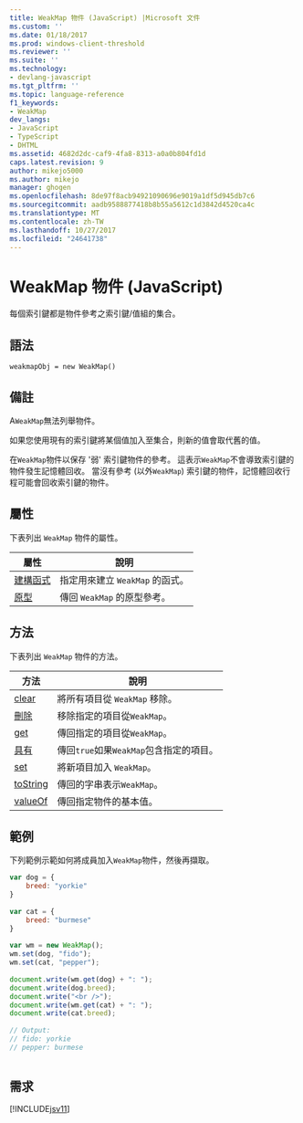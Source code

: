 ```yaml
---
title: WeakMap 物件 (JavaScript) |Microsoft 文件
ms.custom: ''
ms.date: 01/18/2017
ms.prod: windows-client-threshold
ms.reviewer: ''
ms.suite: ''
ms.technology:
- devlang-javascript
ms.tgt_pltfrm: ''
ms.topic: language-reference
f1_keywords:
- WeakMap
dev_langs:
- JavaScript
- TypeScript
- DHTML
ms.assetid: 4682d2dc-caf9-4fa8-8313-a0a0b804fd1d
caps.latest.revision: 9
author: mikejo5000
ms.author: mikejo
manager: ghogen
ms.openlocfilehash: 8de97f8acb94921090696e9019a1df5d945db7c6
ms.sourcegitcommit: aadb9588877418b8b55a5612c1d3842d4520ca4c
ms.translationtype: MT
ms.contentlocale: zh-TW
ms.lasthandoff: 10/27/2017
ms.locfileid: "24641738"
---
```

# <a name="weakmap-object-javascript"></a>WeakMap 物件 (JavaScript)
每個索引鍵都是物件參考之索引鍵/值組的集合。  
  
## <a name="syntax"></a>語法  
  
```  
weakmapObj = new WeakMap()  
```  
  
## <a name="remarks"></a>備註  
 A`WeakMap`無法列舉物件。  
  
 如果您使用現有的索引鍵將某個值加入至集合，則新的值會取代舊的值。  
  
 在`WeakMap`物件以保存 '弱' 索引鍵物件的參考。 這表示`WeakMap`不會導致索引鍵的物件發生記憶體回收。 當沒有參考 (以外`WeakMap`) 索引鍵的物件，記憶體回收行程可能會回收索引鍵的物件。  
  
## <a name="properties"></a>屬性  
 下表列出 `WeakMap` 物件的屬性。  
  
|屬性|說明|  
|--------------|-----------------|  
|[建構函式](../../javascript/reference/constructor-property-weakmap.md)|指定用來建立 `WeakMap` 的函式。|  
|[原型](../../javascript/reference/prototype-property-weakmap.md)|傳回 `WeakMap` 的原型參考。|  
  
## <a name="methods"></a>方法  
 下表列出 `WeakMap` 物件的方法。  
  
|方法|說明|  
|------------|-----------------|  
|[clear](../../javascript/reference/clear-method-weakmap-javascript.md)|將所有項目從 `WeakMap` 移除。|  
|[刪除](../../javascript/reference/delete-method-weakmap-javascript.md)|移除指定的項目從`WeakMap`。|  
|[get](../../javascript/reference/get-method-weakmap-javascript.md)|傳回指定的項目從`WeakMap`。|  
|[具有](../../javascript/reference/has-method-weakmap-javascript.md)|傳回`true`如果`WeakMap`包含指定的項目。|  
|[set](../../javascript/reference/set-method-weakmap-javascript.md)|將新項目加入 `WeakMap`。|  
|[toString](../../javascript/reference/tostring-method-weakmap-javascript.md)|傳回的字串表示`WeakMap`。|  
|[valueOf](../../javascript/reference/valueof-method-weakmap-javascript.md)|傳回指定物件的基本值。|  
  
## <a name="example"></a>範例  
 下列範例示範如何將成員加入`WeakMap`物件，然後再擷取。  
  
```JavaScript  
var dog = {  
    breed: "yorkie"  
}  
  
var cat = {  
    breed: "burmese"  
}  
  
var wm = new WeakMap();  
wm.set(dog, "fido");  
wm.set(cat, "pepper");  
  
document.write(wm.get(dog) + ": ");  
document.write(dog.breed);  
document.write("<br />");  
document.write(wm.get(cat) + ": ");  
document.write(cat.breed);  
  
// Output:  
// fido: yorkie  
// pepper: burmese  
  
```  
  
## <a name="requirements"></a>需求  
 [!INCLUDE[jsv11](../../javascript/reference/includes/jsv11-md.md)]